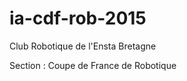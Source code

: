 ia-cdf-rob-2015
===============
Club Robotique de l'Ensta Bretagne

Section : Coupe de France de Robotique

